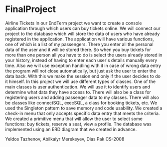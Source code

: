 # FinalProject
Airline Tickets
In our EndTerm project we want to create a console application through which users can buy tickets online. We will connect our project to the database which will store the data of users who have already registered in the application. The application will have various functions, one of which is a list of my passengers. There you enter all the personal data of the user and it will be stored there. So when you buy tickets for more than one person all you have to do is select the users already stored in your history, instead of having to enter each user's details manually every time.
Also we will use exception handling with it in case of wrong data entry the program will not close automatically, but just ask the user to enter the data back. With this we make the session end only if the user decides to do it himself. 
In this project we will use different types of classes. One of the main classes is user authentication. We will use it to identify users and determine what data they have access to. There will also be a class for registering users and adding passenger data to my classes. There will also be classes like connectSQL, execSQL, a class for booking tickets, etc.
We used the Singleton pattern to save memory and code usability. 
We created a check-in menu that only accepts specific data entry that meets the criteria.
We created a primitive menu that will allow the user to select some functions: buy tickets, reserve a seat, view a profile.
The database was implemented using an ERD diagram that we created in advance.

Yeldos Tazhenov, Abilkaiyr Merekeyev, Dias Pak CS-2008










































